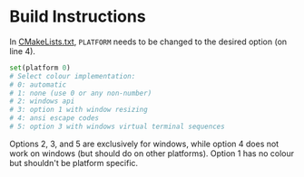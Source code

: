 # Build Instructions

In [CMakeLists.txt](source/CMakeLists.txt), `PLATFORM` needs to be changed
to the desired option (on line 4).
```python
set(platform 0)
# Select colour implementation: 
# 0: automatic
# 1: none (use 0 or any non-number)
# 2: windows api
# 3: option 1 with window resizing
# 4: ansi escape codes
# 5: option 3 with windows virtual terminal sequences
```
Options 2, 3, and 5 are exclusively for windows, while option 4 does not work on windows (but should do
on other platforms). Option 1 has no colour but shouldn't be platform specific.
